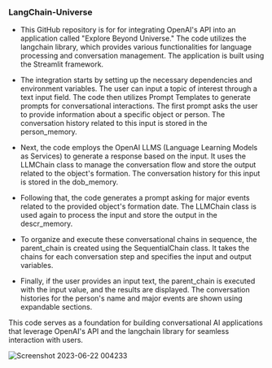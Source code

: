 ﻿### LangChain-Universe
 
- This GitHub repository is for for integrating OpenAI's API into an application called "Explore Beyond Universe." The code utilizes the langchain library, which provides various functionalities for language processing and conversation management. The application is built using the Streamlit framework.

- The integration starts by setting up the necessary dependencies and environment variables. The user can input a topic of interest through a text input field. The code then utilizes Prompt Templates to generate prompts for conversational interactions. The first prompt asks the user to provide information about a specific object or person. The conversation history related to this input is stored in the person_memory.

- Next, the code employs the OpenAI LLMS (Language Learning Models as Services) to generate a response based on the input. It uses the LLMChain class to manage the conversation flow and store the output related to the object's formation. The conversation history for this input is stored in the dob_memory.

- Following that, the code generates a prompt asking for major events related to the provided object's formation date. The LLMChain class is used again to process the input and store the output in the descr_memory.

- To organize and execute these conversational chains in sequence, the parent_chain is created using the SequentialChain class. It takes the chains for each conversation step and specifies the input and output variables.

- Finally, if the user provides an input text, the parent_chain is executed with the input value, and the results are displayed. The conversation histories for the person's name and major events are shown using expandable sections.

This code serves as a foundation for building conversational AI applications that leverage OpenAI's API and the langchain library for seamless interaction with users.


![Screenshot 2023-06-22 004233](https://github.com/saqib772/LangChain-Universe/assets/121972215/b822a959-1385-4dc9-af94-75ec2611d28d)

